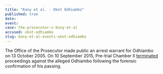 ```yaml
---
title: "Kony et al. - Okot Odhiambo"
published: true
date:
event:
case: the-prosecutor-v-kony-et-al
accused: okot-odhiambo
slug: kony-et-al-events-okot-odhiambo
---
```


The Office of the Prosecutor made public an arrest warrant for Odhiambo on 13 October 2005. On 10 September 2015, Pre-trial Chamber II [terminated](https://www.icc-cpi.int/en_menus/icc/situations%20and%20cases/situations/situation%20icc%200204/related%20cases/icc%200204%200105/court%20records/chambers/pre%20trial%20chamber%20ii/Pages/431.aspx) proceedings against the alleged Odhiambo following the forensic confirmation of his passing.

